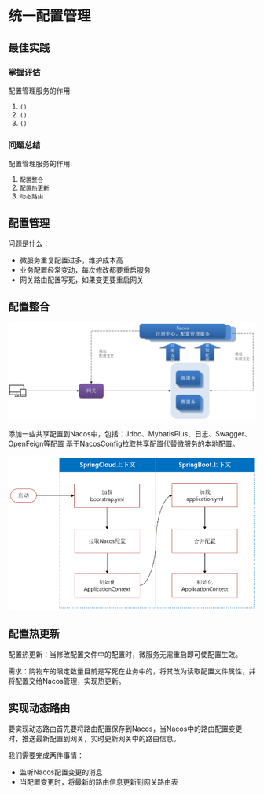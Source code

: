 # 统一配置管理

## 最佳实践


### 掌握评估

配置管理服务的作用:

1. `()`
2. `()`
3. `()`

### 问题总结

配置管理服务的作用:

1. `配置整合`
2. `配置热更新`
3. `动态路由`


## 配置管理

问题是什么：

- 微服务重复配置过多，维护成本高
- 业务配置经常变动，每次修改都要重启服务
- 网关路由配置写死，如果变更要重启网关

## 配置整合

![alt text](配置管理服务/配置管理服务.png)

添加一些共享配置到Nacos中，包括：Jdbc、MybatisPlus、日志、Swagger、OpenFeign等配置
基于NacosConfig拉取共享配置代替微服务的本地配置。

![alt text](配置管理服务/nacos拉取共享配置.png)

## 配置热更新

配置热更新：当修改配置文件中的配置时，微服务无需重启即可使配置生效。

需求：购物车的限定数量目前是写死在业务中的，将其改为读取配置文件属性，并将配置交给Nacos管理，实现热更新。

## 实现动态路由

要实现动态路由首先要将路由配置保存到Nacos，当Nacos中的路由配置变更时，推送最新配置到网关，实时更新网关中的路由信息。

我们需要完成两件事情：

- 监听Nacos配置变更的消息
- 当配置变更时，将最新的路由信息更新到网关路由表

